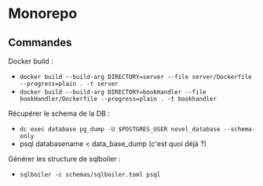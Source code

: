 # Monorepo

## Commandes

Docker build :
- `docker build --build-arg DIRECTORY=server --file server/Dockerfile --progress=plain . -t server`
- `docker build --build-arg DIRECTORY=bookHandler --file bookHandler/Dockerfile --progress=plain . -t bookhandler`

Récupérer le schema de la DB :
- `dc exec database pg_dump -U $POSTGRES_USER novel_database --schema-only`
- psql databasename < data_base_dump (c'est quoi déjà ?)
  
Générer les structure de sqlboiler :
- `sqlboiler -c schemas/sqlboiler.toml psql`